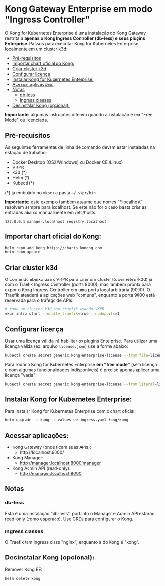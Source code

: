 # Kong Gateway Enterprise em modo "Ingress Controller" <!-- omit in toc -->

O Kong for Kubernetes Enterprise é uma instalação do Kong Gateway restrita a **apenas o Kong Ingress Controller (db-less) e seus plugins Enterprise**. Passos para executar Kong for Kubernetes Enterprise localmente em um cluster k3d:

- [Pré-requisitos](#pré-requisitos)
- [Importar chart oficial do Kong:](#importar-chart-oficial-do-kong)
- [Criar cluster k3d](#criar-cluster-k3d)
- [Configurar licença](#configurar-licença)
- [Instalar Kong for Kubernetes Enterprise:](#instalar-kong-for-kubernetes-enterprise)
- [Acessar aplicações:](#acessar-aplicações)
- [Notas](#notas)
  - [db-less](#db-less)
  - [Ingress classes](#ingress-classes)
- [Desinstalar Kong (opcional):](#desinstalar-kong-opcional)

**Importante:** algumas instruções diferem quando a instalação é em "Free Mode" ou licenciada.

## Pré-requisitos

As seguintes ferramentas de linha de comando devem estar instaladas na estação de trabalho:

- Docker Desktop (OSX/Windows) ou Docker CE (Linux)
- VKPR
- k3d (*)
- Helm (*)
- Kubectl (*)

(*) já embutido no `vkpr` na pasta `~/.vkpr/bin`

**Importante:** este exemplo também assume que nomes "*.localhost" resolvem sempre para localhost. Se este não for o caso basta criar as entradas abaixo manualmente em /etc/hosts.

```
127.0.0.1 manager.localhost registry.localhost
```

## Importar chart oficial do Kong:

```sh
helm repo add kong https://charts.konghq.com
helm repo update
```

## Criar cluster k3d

O comando abaixo usa o VKPR para criar um cluster Kubernetes (k3d) já com o Traefik Ingress Controller (porta 8000), mas também pronto para expor o Kong Ingress Controller em uma porta local arbitrária (9000). O Traefik atenderá a aplicações web "comuns", enquanto a porta 9000 está reservada para o tráfego de APIs. 

```sh
# roda um cluster k3d com traefik usando VKPR
vkpr infra start --enable_traefik=true --nodeports=1
```

## Configurar licença

Usar uma licença válida irá habilitar os plugins Enterprise. Para utilizar uma licença válida (ex: arquivo `license.json`) use a forma abaixo:

```sh
kubectl create secret generic kong-enterprise-license --from-file=license=./license.json
```

Para rodar o Kong for Kubernetes Enterprise **em "free mode"** (sem licença e com algumas funcionalidades indisponíveis) é preciso apenas aplicar uma licença "vazia":

```sh
kubectl create secret generic kong-enterprise-license --from-literal=license=
```

## Instalar Kong for Kubernetes Enterprise:

Para instalar Kong for Kubernetes Enterprise com o chart oficial:

```sh
helm upgrade -i kong -f values-ee-ingress.yaml kong/kong
```

## Acessar aplicações:

* Kong Gateway (onde ficam suas APIs):
  * http://localhost:9000/
* Kong Manager:
  * http://manager.localhost:8000/manager
* Kong Admin API (read-only):
  * http://manager.localhost:8000

## Notas

### db-less

Esta é uma instalação "db-less", portanto o Manager e Admin API estarão read-only (como esperado). Use CRDs para configurar o Kong.

### Ingress classes

O Traefik tem ingress class "nginx", enquanto a do Kong é "kong".

## Desinstalar Kong (opcional):

Remover Kong EE:

```sh
helm delete kong
```
